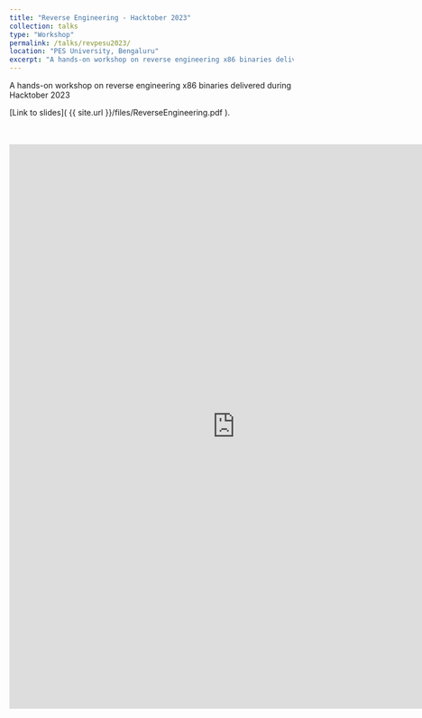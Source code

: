 ```yaml
---
title: "Reverse Engineering - Hacktober 2023"
collection: talks
type: "Workshop"
permalink: /talks/revpesu2023/
location: "PES University, Bengaluru"
excerpt: "A hands-on workshop on reverse engineering x86 binaries delivered during Hacktober 2023"
---
```


A hands-on workshop on reverse engineering x86 binaries delivered during Hacktober 2023

[Link to slides]( {{ site.url }}/files/ReverseEngineering.pdf ).

<br>
<br>

<iframe src="https://docs.google.com/gview?url=https://gaganchandan.com/files/ReverseEngineering.pdf&embedded=true" style="width:800px; height:1000px;" frameborder="0"></iframe>
